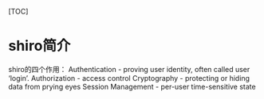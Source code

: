 [TOC]

# shiro简介

shiro的四个作用：
Authentication - proving user identity, often called user ‘login’.
Authorization - access control
Cryptography - protecting or hiding data from prying eyes
Session Management - per-user time-sensitive state